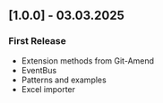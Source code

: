 ## [1.0.0] - 03.03.2025
### First Release
- Extension methods from Git-Amend
- EventBus
- Patterns and examples
- Excel importer
